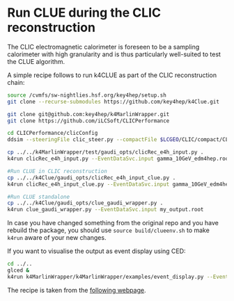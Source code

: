 # Run CLUE during the CLIC reconstruction

The CLIC electromagnetic calorimeter is foreseen to be a sampling calorimeter with high
granularity and is thus particularly well-suited to test the CLUE algorithm.

A simple recipe follows to run k4CLUE as part of the CLIC reconstruction chain:
```bash
source /cvmfs/sw-nightlies.hsf.org/key4hep/setup.sh
git clone --recurse-submodules https://github.com/key4hep/k4Clue.git

git clone git@github.com:key4hep/k4MarlinWrapper.git
git clone https://github.com/iLCSoft/CLICPerformance

cd CLICPerformance/clicConfig
ddsim --steeringFile clic_steer.py --compactFile $LCGEO/CLIC/compact/CLIC_o3_v14/CLIC_o3_v14.xml --enableGun --gun.distribution uniform --gun.particle gamma --gun.energy 10*GeV --outputFile gamma_10GeV_edm4hep.root --numberOfEvents 10

cp ../../k4MarlinWrapper/test/gaudi_opts/clicRec_e4h_input.py .
k4run clicRec_e4h_input.py --EventDataSvc.input gamma_10GeV_edm4hep.root

#Run CLUE in CLIC reconstruction
cp ../../k4Clue/gaudi_opts/clicRec_e4h_input_clue.py .
k4run clicRec_e4h_input_clue.py --EventDataSvc.input gamma_10GeV_edm4hep.root

#Run CLUE standalone
cp ../../k4Clue/gaudi_opts/clue_gaudi_wrapper.py .
k4run clue_gaudi_wrapper.py --EventDataSvc.input my_output.root
```

In case you have changed something from the original repo and you have rebuild the package, you should use `source build/clueenv.sh` to make `k4run` aware of your new changes.

If you want to visualise the output as event display using CED:
```bash
cd ../..
glced &
k4run k4MarlinWrapper/k4MarlinWrapper/examples/event_display.py --EventDataSvc.input=CLICPerformance/clicConfig/gamma_10GeV_edm4hep.root
```

The recipe is taken from the [following webpage](https://key4hep.github.io/key4hep-doc/k4marlinwrapper/doc/starterkit/k4MarlinWrapperCLIC/CEDViaWrapper.html).


